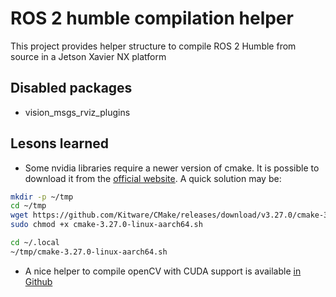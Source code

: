 # ROS 2 humble compilation helper

This project provides helper structure to compile ROS 2 Humble from source in a Jetson Xavier NX platform

## Disabled packages

- vision\_msgs\_rviz\_plugins

## Lesons learned

- Some nvidia libraries require a newer version of cmake. It is possible to download it from the [official website](https://cmake.org/download/). A quick solution may be:

```bash
mkdir -p ~/tmp
cd ~/tmp
wget https://github.com/Kitware/CMake/releases/download/v3.27.0/cmake-3.27.0-linux-aarch64.sh
sudo chmod +x cmake-3.27.0-linux-aarch64.sh

cd ~/.local
~/tmp/cmake-3.27.0-linux-aarch64.sh
```

- A nice helper to compile openCV with CUDA support is available [in Github](https://github.com/mdegans/nano_build_opencv)

